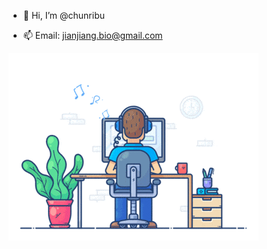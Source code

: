 - 👋 Hi, I’m @chunribu
<!-- - 👀 I’m interested in [computational biology](https://en.wikipedia.org/wiki/Computational_biology) -->
- 📫 Email: jianjiang.bio@gmail.com
<!-- - 📖 Blog: [blog.chunribu.space](https://chunribu.space/blog/) -->

<img src="src/working.gif" ></img>
